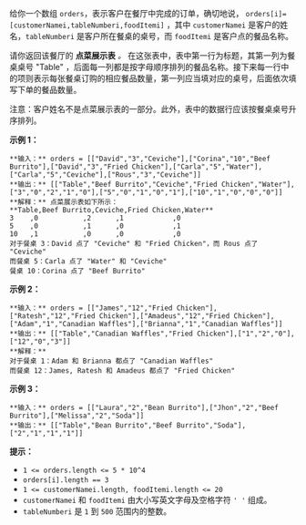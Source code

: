 给你一个数组 `orders`，表示客户在餐厅中完成的订单，确切地说，
`orders[i]=[customerNamei,tableNumberi,foodItemi]` ，其中 `customerNamei`
是客户的姓名，`tableNumberi` 是客户所在餐桌的桌号，而 `foodItemi` 是客户点的餐品名称。

请你返回该餐厅的 **点菜展示表** _。_ 在这张表中，表中第一行为标题，其第一列为餐桌桌号 "Table"
，后面每一列都是按字母顺序排列的餐品名称。接下来每一行中的项则表示每张餐桌订购的相应餐品数量，第一列应当填对应的桌号，后面依次填写下单的餐品数量。

注意：客户姓名不是点菜展示表的一部分。此外，表中的数据行应该按餐桌桌号升序排列。



**示例 1：**

    
    
    **输入：** orders = [["David","3","Ceviche"],["Corina","10","Beef Burrito"],["David","3","Fried Chicken"],["Carla","5","Water"],["Carla","5","Ceviche"],["Rous","3","Ceviche"]]
    **输出：** [["Table","Beef Burrito","Ceviche","Fried Chicken","Water"],["3","0","2","1","0"],["5","0","1","0","1"],["10","1","0","0","0"]] 
    **解释：** 点菜展示表如下所示：
    **Table,Beef Burrito,Ceviche,Fried Chicken,Water**
    3    ,0           ,2      ,1            ,0
    5    ,0           ,1      ,0            ,1
    10   ,1           ,0      ,0            ,0
    对于餐桌 3：David 点了 "Ceviche" 和 "Fried Chicken"，而 Rous 点了 "Ceviche"
    而餐桌 5：Carla 点了 "Water" 和 "Ceviche"
    餐桌 10：Corina 点了 "Beef Burrito" 
    

**示例 2：**

    
    
    **输入：** orders = [["James","12","Fried Chicken"],["Ratesh","12","Fried Chicken"],["Amadeus","12","Fried Chicken"],["Adam","1","Canadian Waffles"],["Brianna","1","Canadian Waffles"]]
    **输出：** [["Table","Canadian Waffles","Fried Chicken"],["1","2","0"],["12","0","3"]] 
    **解释：**
    对于餐桌 1：Adam 和 Brianna 都点了 "Canadian Waffles"
    而餐桌 12：James, Ratesh 和 Amadeus 都点了 "Fried Chicken"
    

**示例 3：**

    
    
    **输入：** orders = [["Laura","2","Bean Burrito"],["Jhon","2","Beef Burrito"],["Melissa","2","Soda"]]
    **输出：** [["Table","Bean Burrito","Beef Burrito","Soda"],["2","1","1","1"]]
    



**提示：**

  * `1 <= orders.length <= 5 * 10^4`
  * `orders[i].length == 3`
  * `1 <= customerNamei.length, foodItemi.length <= 20`
  * `customerNamei` 和 `foodItemi` 由大小写英文字母及空格字符 `' '` 组成。
  * `tableNumberi` 是 `1` 到 `500` 范围内的整数。

